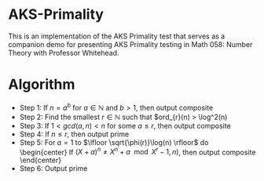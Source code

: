 # AKS-Primality

This is an implementation of the AKS Primality test that serves as a companion demo for presenting AKS Primality testing in Math 058: Number Theory with Professor Whitehead.

# Algorithm

- Step 1: If $n = a^b$ for $a \in \mathbb{N}$ and $b > 1$, then output composite
- Step 2: Find the smallest $r \in \mathbb{N}$ such that $ord_{r}(n) > \log^2(n)
- Step 3: If $1 < gcd(a, n) < n$ for some $a \leq r$, then output composite
- Step 4: If $n \leq r$, then output prime
- Step 5: For $a = 1$ to $\lfloor \sqrt{\phi(r)}\log(n) \rfloor$ do
  \begin{center}
    If $(X + a)^n \neq X^n + a \mod{X^r - 1, n})$, then output composite
  \end{center}
- Step 6: Output prime
